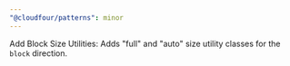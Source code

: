 ```yaml
---
"@cloudfour/patterns": minor
---
```


Add Block Size Utilities: Adds "full" and "auto" size utility classes for the `block` direction.
